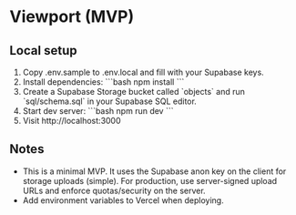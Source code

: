 # Viewport (MVP)

## Local setup

1. Copy .env.sample to .env.local and fill with your Supabase keys.
2. Install dependencies:
   \`\`\`bash
   npm install
   \`\`\`
3. Create a Supabase Storage bucket called \`objects\` and run \`sql/schema.sql\` in your Supabase SQL editor.
4. Start dev server:
   \`\`\`bash
   npm run dev
   \`\`\`
5. Visit http://localhost:3000

## Notes
- This is a minimal MVP. It uses the Supabase anon key on the client for storage uploads (simple). For production, use server-signed upload URLs and enforce quotas/security on the server.
- Add environment variables to Vercel when deploying.

